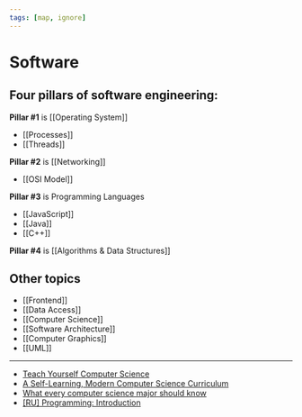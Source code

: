 ```yaml
---
tags: [map, ignore]
---
```


# Software

## Four pillars of software engineering:

**Pillar #1** is [[Operating System]]

- [[Processes]]
- [[Threads]]

**Pillar #2** is [[Networking]]

- [[OSI Model]]

**Pillar #3** is Programming Languages

- [[JavaScript]]
- [[Java]]
- [[C++]]

**Pillar #4** is [[Algorithms & Data Structures]]

## Other topics

- [[Frontend]]
- [[Data Access]]
- [[Computer Science]]
- [[Software Architecture]]
- [[Computer Graphics]]
- [[UML]]

<!--
- [[Как работает интернет?]]
- [[Computer vision]]
- [[Digital signal processing]]
- [[Buzzworld]]
- [[Книги о програмной инженерии]]
- [[Дорожная карта разработчика]]
-->

---

- [Teach Yourself Computer Science](https://teachyourselfcs.com)
- [A Self-Learning, Modern Computer Science Curriculum](https://functionalcs.github.io/curriculum)
- [What every computer science major should know](http://matt.might.net/articles/what-cs-majors-should-know)
- [[RU] Programming: Introduction](http://stolyarov.info/i2.html)
